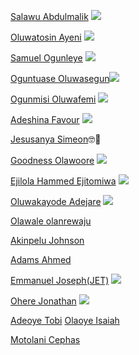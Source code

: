 [Salawu Abdulmalik](https://github.com/Saintmalik) [<img src="https://img.shields.io/badge/OSCA%20ADO%20EKITI-Lead-orange">](https://github.com/saintmalik)

[Oluwatosin Ayeni](https://github.com/Ayenitosin03/) [<img src="https://img.shields.io/badge/OSCA%20ADO%20EKITI-Co--Lead-orange">](https://github.com/Ayenitosin03)

[Samuel Ogunleye](https://github.com/Sproff) [<img src="https://img.shields.io/badge/OSCA%20ADO%20EKITI-Core-orange">](https://github.com/Sproff)

[Oguntuase Oluwasegun](https://github.com/Tuasegun)[<img src="https://img.shields.io/badge/OSCA%20ADO%20EKITI-Core-orange">](https://github.com/OgunmisiM)

[Ogunmisi Oluwafemi](https://github.com/OgunmisiM) [<img src="https://img.shields.io/badge/OSCA%20ADO%20EKITI-Hero-blue">](https://github.com/emmanuelJet)

[Adeshina Favour](https://github.com/favour-dgreat) [<img src="https://img.shields.io/badge/OSCA%20ADO%20EKITI-Core-orange">](https://github.com/favour-dgreat)

[Jesusanya Simeon](https://github.com/Simeon2001)🤓🤖

[Goodness Olawoore](https://github.com/goodnessolawoore) [<img src="https://img.shields.io/badge/OSCA%20ADO%20EKITI-Hero-blue">](https://github.com/emmanuelJet)


[Ejilola Hammed Ejitomiwa](https://github.com/EjilolaHammedEjitomiwa) [<img src="https://img.shields.io/badge/OSCA%20ADO%20EKITI-Core-orange">](https://github.com/EjilolaHammedEjitomiwa)

[Oluwakayode Adejare](https://github.com/emmyrespect) [<img src="https://img.shields.io/badge/OSCA%20ADO%20EKITI-Core-orange">](https://github.com/emmyrespect)

[Olawale olanrewaju](https://github.com/larrick12) 

[Akinpelu Johnson](https://github.com/JohnsonAkin)

[Adams Ahmed](https://github.com/Harmedino)

[Emmanuel Joseph(JET)](https://github.com/emmanuelJet) [<img src="https://img.shields.io/badge/OSCA%20ADO%20EKITI-Hero-blue">](https://github.com/emmanuelJet)

[Ohere Jonathan](https://github.com/ajontat) [<img src="https://img.shields.io/badge/OSCA%20ADO%20EKITI-Hero-blue">](https://github.com/ajontat)

[Adeoye Tobi](https://github.com/OluSure)
[Olaoye Isaiah](https://github.com/kuhmasii)
 
 [Motolani Cephas](https://github.com/Motolanicephas)
